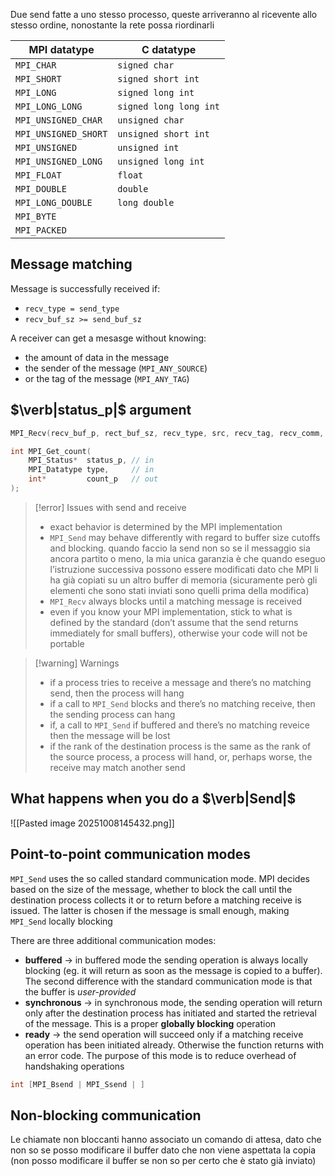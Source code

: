 Due send fatte a uno stesso processo, queste arriveranno al ricevente allo stesso ordine, nonostante la rete possa riordinarli


| MPI datatype         | C datatype             |
| -------------------- | ---------------------- |
| `MPI_CHAR`           | `signed char`          |
| `MPI_SHORT`          | `signed short int`     |
| `MPI_LONG`           | `signed long int`      |
| `MPI_LONG_LONG`      | `signed long long int` |
| `MPI_UNSIGNED_CHAR`  | `unsigned char`        |
| `MPI_UNSIGNED_SHORT` | `unsigned short int`   |
| `MPI_UNSIGNED`       | `unsigned int`         |
| `MPI_UNSIGNED_LONG`  | `unsigned long int`    |
| `MPI_FLOAT`          | `float`                |
| `MPI_DOUBLE`         | `double`               |
| `MPI_LONG_DOUBLE`    | `long double`          |
| `MPI_BYTE`           |                        |
| `MPI_PACKED`         |                        |

## Message matching
Message is successfully received if:
- `recv_type = send_type`
- `recv_buf_sz >= send_buf_sz`

A receiver can get a mesasge without knowing:
- the amount of data in the message
- the sender of the message (`MPI_ANY_SOURCE`)
- or the tag of the message (`MPI_ANY_TAG`)

## $\verb|status_p|$ argument

```c
MPI_Recv(recv_buf_p, rect_buf_sz, recv_type, src, recv_tag, recv_comm, &status);
```

```c
int MPI_Get_count(
	MPI_Status*  status_p, // in
	MPI_Datatype type,     // in
	int*         count_p   // out
);
```

>[!error] Issues with send and receive
>- exact behavior is determined by the MPI implementation
>- `MPI_Send` may behave differently with regard to buffer size cutoffs and blocking. quando faccio la send non so se il messaggio sia ancora partito o meno, la mia unica garanzia è che quando eseguo l’istruzione successiva possono essere modificati dato che MPI li ha già copiati su un altro buffer di memoria (sicuramente però gli elementi che sono stati inviati sono quelli prima della modifica)
>- `MPI_Recv` always blocks until a matching message is received
>- even if you know your MPI implementation, stick to what is defined by the standard (don’t assume that the send returns immediately for small buffers), otherwise your code will not be portable

>[!warning] Warnings
>- if a process tries to receive a message and there’s no matching send, then the process will hang
>- if a call to `MPI_Send` blocks and there’s no matching receive, then the sending process can hang
>- if, a call to `MPI_Send` if buffered and there’s no matching reveice then the message will be lost
>- if the rank of the destination process is the same as the rank of the source process, a process will hand, or, perhaps worse, the receive may match another send

## What happens when you do a $\verb|Send|$
![[Pasted image 20251008145432.png]]

## Point-to-point communication modes
`MPI_Send` uses the so called standard communication mode. MPI decides based on the size of the message, whether to block the call until the destination process collects it or to return before a matching receive is issued. The latter is chosen if the message is small enough, making `MPI_Send` locally blocking

There are three additional communication modes:
- **buffered** → in buffered mode the sending operation is always locally blocking (eg. it will return as soon as the message is copied to a buffer). The second difference with the standard communication mode is that the buffer is *user-provided*
- **synchronous** → in synchronous mode, the sending operation will return only after the destination process has initiated and started the retrieval of the message. This is a proper **globally blocking** operation
- **ready** → the send operation will succeed only if a matching receive operation has been initiated already. Otherwise the function returns with an error code. The purpose of this mode is to reduce overhead of handshaking operations

```c
int [MPI_Bsend | MPI_Ssend | ]
```

## Non-blocking communication
Le chiamate non bloccanti hanno associato un comando di attesa, dato che non so se posso modificare il buffer dato che non viene aspettata la copia (non posso modificare il buffer se non so per certo che è stato già inviato)

